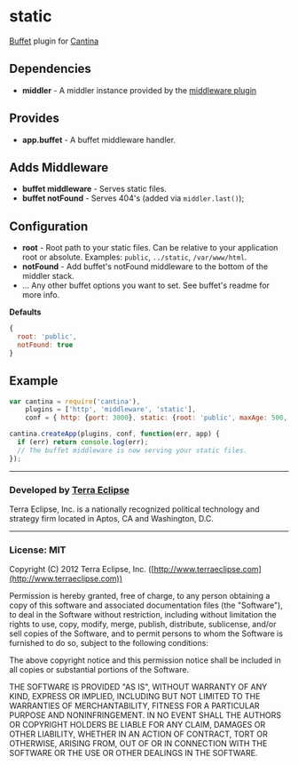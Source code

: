 static
======

[Buffet](https://github.com/carlos8f/node-buffet/) plugin for [Cantina](https://github.com/cantina/cantina)

Dependencies
------------
- **middler** - A middler instance provided by the [middleware plugin](https://github.com/cantina/cantina/tree/1.x/plugins/middleware)

Provides
--------
- **app.buffet** - A buffet middleware handler.

Adds Middleware
---------------
- **buffet middleware** - Serves static files.
- **buffet notFound** - Serves 404's (added via `middler.last()`);

Configuration
-------------
- **root** - Root path to your static files. Can be relative to your application
  root or absolute. Examples: `public`, `../static`, `/var/www/html`.
- **notFound** - Add buffet's notFound middleware to the bottom of the middler stack.
- ... Any other buffet options you want to set. See buffet's readme for more info.

**Defaults**
```js
{
  root: 'public',
  notFound: true
}
```

Example
-------
```js
var cantina = require('cantina'),
    plugins = ['http', 'middleware', 'static'],
    conf = { http: {port: 3000}, static: {root: 'public', maxAge: 500, gzip: true} };

cantina.createApp(plugins, conf, function(err, app) {
  if (err) return console.log(err);
  // The buffet middleware is now serving your static files.
});
```

- - -
### Developed by [Terra Eclipse](http://www.terraeclipse.com)
Terra Eclipse, Inc. is a nationally recognized political technology and
strategy firm located in Aptos, CA and Washington, D.C.
- - -
### License: MIT
Copyright (C) 2012 Terra Eclipse, Inc. ([http://www.terraeclipse.com](http://www.terraeclipse.com))

Permission is hereby granted, free of charge, to any person obtaining a copy
of this software and associated documentation files (the "Software"), to deal
in the Software without restriction, including without limitation the rights
to use, copy, modify, merge, publish, distribute, sublicense, and/or sell
copies of the Software, and to permit persons to whom the Software is furnished
to do so, subject to the following conditions:

The above copyright notice and this permission notice shall be included in
all copies or substantial portions of the Software.

THE SOFTWARE IS PROVIDED "AS IS", WITHOUT WARRANTY OF ANY KIND, EXPRESS OR
IMPLIED, INCLUDING BUT NOT LIMITED TO THE WARRANTIES OF MERCHANTABILITY,
FITNESS FOR A PARTICULAR PURPOSE AND NONINFRINGEMENT. IN NO EVENT SHALL THE
AUTHORS OR COPYRIGHT HOLDERS BE LIABLE FOR ANY CLAIM, DAMAGES OR OTHER
LIABILITY, WHETHER IN AN ACTION OF CONTRACT, TORT OR OTHERWISE, ARISING FROM,
OUT OF OR IN CONNECTION WITH THE SOFTWARE OR THE USE OR OTHER DEALINGS IN THE
SOFTWARE.
